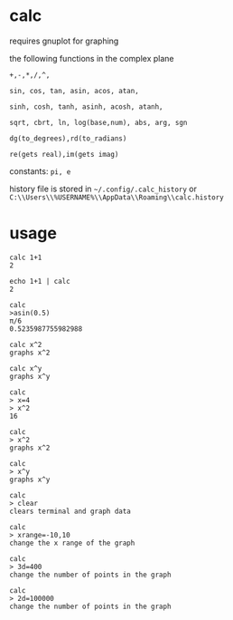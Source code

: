 # calc
requires gnuplot for graphing

the following functions in the complex plane

``+,-,*,/,^,``

``sin, cos, tan, asin, acos, atan, ``

``sinh, cosh, tanh, asinh, acosh, atanh, ``

``sqrt, cbrt, ln, log(base,num), abs, arg, sgn`` 

``dg(to_degrees),rd(to_radians)``

``re(gets real),im(gets imag)``

constants: ``pi, e``

history file is stored in ``~/.config/.calc_history`` or ``C:\\Users\\%USERNAME%\\AppData\\Roaming\\calc.history``

# usage
```
calc 1+1
2
```
```
echo 1+1 | calc
2
```
```
calc
>asin(0.5)
π/6
0.5235987755982988
```
```
calc x^2
graphs x^2
```
```
calc x^y
graphs x^y
```
```
calc
> x=4
> x^2
16
```
```
calc
> x^2
graphs x^2
```
```
calc
> x^y
graphs x^y
```
```
calc
> clear
clears terminal and graph data
```
```
calc
> xrange=-10,10
change the x range of the graph
```
```
calc
> 3d=400
change the number of points in the graph
```
```
calc
> 2d=100000
change the number of points in the graph
```